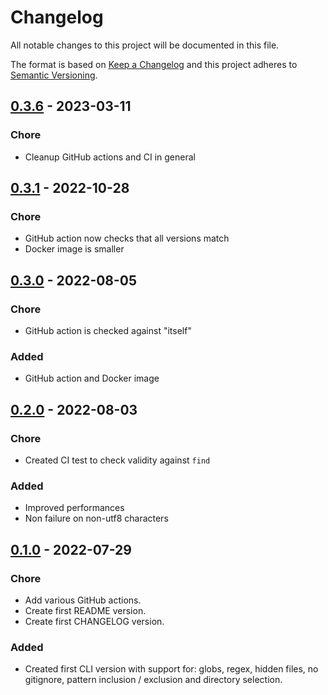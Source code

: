 # Changelog

All notable changes to this project will be documented in this file.

The format is based on [Keep a Changelog](https://keepachangelog.com/en/1.0.0/)
and this project adheres to [Semantic Versioning](https://semver.org/spec/v2.0.0.html).

## [0.3.6](https://github.com/jeertmans/filesfinder/compare/v0.3.1...v0.3.6) - 2023-03-11

### Chore

- Cleanup GitHub actions and CI in general

## [0.3.1](https://github.com/jeertmans/filesfinder/compare/v0.3.0...v0.3.1) - 2022-10-28

### Chore

- GitHub action now checks that all versions match
- Docker image is smaller

## [0.3.0](https://github.com/jeertmans/filesfinder/compare/v0.2.0...v0.3.0) - 2022-08-05

### Chore

- GitHub action is checked against "itself"

### Added

- GitHub action and Docker image

## [0.2.0](https://github.com/jeertmans/filesfinder/compare/v0.1.0...v0.2.0) - 2022-08-03

### Chore

- Created CI test to check validity against `find`

### Added

- Improved performances
- Non failure on non-utf8 characters

## [0.1.0](https://github.com/jeertmans/filesfinder/commits/v0.1.0) - 2022-07-29

### Chore

- Add various GitHub actions.
- Create first README version.
- Create first CHANGELOG version.

### Added

- Created first CLI version with support for: globs, regex, hidden files, no gitignore, pattern inclusion / exclusion and directory selection.
